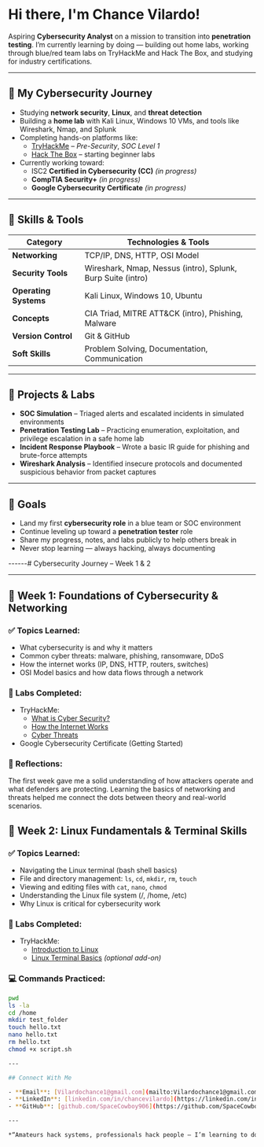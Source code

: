 # Hi there, I'm Chance Vilardo!

Aspiring **Cybersecurity Analyst** on a mission to transition into **penetration testing**. I’m currently learning by doing — building out home labs, working through blue/red team labs on TryHackMe and Hack The Box, and studying for industry certifications.

---

## 🔐 My Cybersecurity Journey

- Studying **network security**, **Linux**, and **threat detection**
- Building a **home lab** with Kali Linux, Windows 10 VMs, and tools like Wireshark, Nmap, and Splunk
- Completing hands-on platforms like:
  - [TryHackMe](https://tryhackme.com) – *Pre-Security*, *SOC Level 1*
  - [Hack The Box](https://www.hackthebox.com) – starting beginner labs
- Currently working toward:
  - ISC2 **Certified in Cybersecurity (CC)** *(in progress)*
  - **CompTIA Security+** *(in progress)*
  - **Google Cybersecurity Certificate** *(in progress)*

---

## 🧠 Skills & Tools

| Category         | Technologies & Tools                                    |
|------------------|---------------------------------------------------------|
| **Networking**    | TCP/IP, DNS, HTTP, OSI Model                            |
| **Security Tools**| Wireshark, Nmap, Nessus (intro), Splunk, Burp Suite (intro) |
| **Operating Systems**| Kali Linux, Windows 10, Ubuntu                     |
| **Concepts**      | CIA Triad, MITRE ATT&CK (intro), Phishing, Malware     |
| **Version Control**| Git & GitHub                                          |
| **Soft Skills**   | Problem Solving, Documentation, Communication          |

---

## 🧪 Projects & Labs

- **SOC Simulation** – Triaged alerts and escalated incidents in simulated environments  
- **Penetration Testing Lab** – Practicing enumeration, exploitation, and privilege escalation in a safe home lab  
- **Incident Response Playbook** – Wrote a basic IR guide for phishing and brute-force attempts  
- **Wireshark Analysis** – Identified insecure protocols and documented suspicious behavior from packet captures  

---

## 🚀 Goals

- Land my first **cybersecurity role** in a blue team or SOC environment  
- Continue leveling up toward a **penetration tester** role  
- Share my progress, notes, and labs publicly to help others break in  
- Never stop learning — always hacking, always documenting

------# Cybersecurity Journey – Week 1 & 2

---

## 🔹 Week 1: Foundations of Cybersecurity & Networking

### ✅ Topics Learned:
- What cybersecurity is and why it matters
- Common cyber threats: malware, phishing, ransomware, DDoS
- How the internet works (IP, DNS, HTTP, routers, switches)
- OSI Model basics and how data flows through a network

### 🔧 Labs Completed:
- TryHackMe:
  - [What is Cyber Security?](https://tryhackme.com/room/whatiscybersecurity)
  - [How the Internet Works](https://tryhackme.com/room/howtheinternetworks)
  - [Cyber Threats](https://tryhackme.com/room/cyberthreats)
- Google Cybersecurity Certificate (Getting Started)

### 🧠 Reflections:
The first week gave me a solid understanding of how attackers operate and what defenders are protecting. Learning the basics of networking and threats helped me connect the dots between theory and real-world scenarios.

## 🔹 Week 2: Linux Fundamentals & Terminal Skills

### ✅ Topics Learned:
- Navigating the Linux terminal (bash shell basics)
- File and directory management: `ls`, `cd`, `mkdir`, `rm`, `touch`
- Viewing and editing files with `cat`, `nano`, `chmod`
- Understanding the Linux file system (/, /home, /etc)
- Why Linux is critical for cybersecurity work

### 🔧 Labs Completed:
- TryHackMe:
  - [Introduction to Linux](https://tryhackme.com/room/linuxfundamentals1)
  - [Linux Terminal Basics](https://tryhackme.com/room/linuxfundamentals2) *(optional add-on)*

### 💻 Commands Practiced:
```bash
pwd
ls -la
cd /home
mkdir test_folder
touch hello.txt
nano hello.txt
rm hello.txt
chmod +x script.sh

---

## Connect With Me

- **Email**: [Vilardochance1@gmail.com](mailto:Vilardochance1@gmail.com)  
- **LinkedIn**: [linkedin.com/in/chancevilardo](https://linkedin.com/in/chancevilardo)  
- **GitHub**: [github.com/SpaceCowboy906](https://github.com/SpaceCowboy906)

---

*“Amateurs hack systems, professionals hack people — I’m learning to do both responsibly.”*
